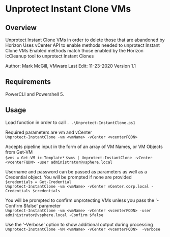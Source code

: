 # Unprotect Instant Clone VMs

## Overview
<!-- Summary Start -->
Unprotect Instant Clone VMs in order to delete those that are abandoned by Horizon
Uses vCenter API to enable methods needed to unprotect Instant Clone VMs
Enabled methods match those enabled by the Horizon icCleanup tool to unprotect Instant Clones

Author: Mark McGill, VMware
Last Edit: 11-23-2020
Version 1.1
<!-- Summary End -->

## Requirements

PowerCLI and Powershell 5.

## Usage  

Load function in order to call
`. .\Unprotect-InstantClone.ps1`

Required parameters are vm and vCenter  
`Unprotect-InstantClone -vm <vmName> -vCenter <vcenterFQDN>`

Accepts pipeline input in the form of an array of VM Names, or VM Objects from Get-VM  
`$vms = Get-VM ic-Template*`
`$vms | Unprotect-InstantClone -vCenter <vcenterFQDN> -user administrator@vsphere.local`

Username and password can be passed as parameters as well as a Credential object.  You will be prompted if none are provided  
`$credentials = Get-Credential`  
`Unprotect-InstantClone -vm <vmName> -vCenter vCenter.corp.local -Credentials $credentials`

You will be prompted to confirm unprotecting VMs unless you pass the '-Confirm $false' parameter  
`Unprotect-InstantClone -vm <vmName> -vCenter <vcenterFQDN> -user administrator@vsphere.local -Confirm $false`

Use the '-Verbose' option to show additional output during processing  
`Unprotect-InstantClone -VM <vmName> -vCenter <vcenterFQDN>  -Verbose`
